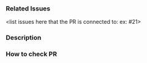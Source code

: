 <!--
NOTE: Please set, 
- reviewers for the PR
- assign yourself in "Assignees"
- "pull request" label for "Labels"
- set the correct "Milestone",
- set the "Linked Issues" to the issue this PR would close, if any

in the menu on the right
-->

### Related Issues
<list issues here that the PR is connected to: ex: #21>

### Description
<describe what you did in the PR>

### How to check PR
<describe what reviewers need to do to check that the PR is working>
<Note: List most important files in the PR>